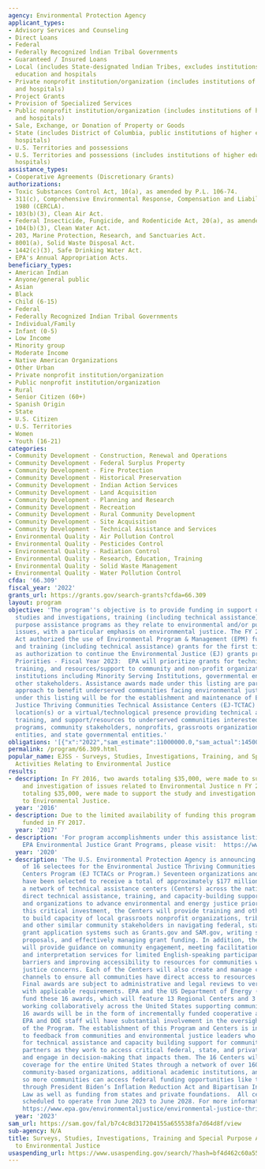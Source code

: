 ```yaml
---
agency: Environmental Protection Agency
applicant_types:
- Advisory Services and Counseling
- Direct Loans
- Federal
- Federally Recognized lndian Tribal Governments
- Guaranteed / Insured Loans
- Local (includes State-designated lndian Tribes, excludes institutions of higher
  education and hospitals
- Private nonprofit institution/organization (includes institutions of higher education
  and hospitals)
- Project Grants
- Provision of Specialized Services
- Public nonprofit institution/organization (includes institutions of higher education
  and hospitals)
- Sale, Exchange, or Donation of Property or Goods
- State (includes District of Columbia, public institutions of higher education and
  hospitals)
- U.S. Territories and possessions
- U.S. Territories and possessions (includes institutions of higher education and
  hospitals)
assistance_types:
- Cooperative Agreements (Discretionary Grants)
authorizations:
- Toxic Substances Control Act, 10(a), as amended by P.L. 106-74.
- 311(c), Comprehensive Environmental Response, Compensation and Liability Act of
  1980 (CERCLA).
- 103(b)(3), Clean Air Act.
- Federal Insecticide, Fungicide, and Rodenticide Act, 20(a), as amended by P.L. 106-74.
- 104(b)(3), Clean Water Act.
- 203, Marine Protection, Research, and Sanctuaries Act.
- 8001(a), Solid Waste Disposal Act.
- 1442(c)(3), Safe Drinking Water Act.
- EPA's Annual Appropriation Acts.
beneficiary_types:
- American Indian
- Anyone/general public
- Asian
- Black
- Child (6-15)
- Federal
- Federally Recognized Indian Tribal Governments
- Individual/Family
- Infant (0-5)
- Low Income
- Minority group
- Moderate Income
- Native American Organizations
- Other Urban
- Private nonprofit institution/organization
- Public nonprofit institution/organization
- Rural
- Senior Citizen (60+)
- Spanish Origin
- State
- U.S. Citizen
- U.S. Territories
- Women
- Youth (16-21)
categories:
- Community Development - Construction, Renewal and Operations
- Community Development - Federal Surplus Property
- Community Development - Fire Protection
- Community Development - Historical Preservation
- Community Development - Indian Action Services
- Community Development - Land Acquisition
- Community Development - Planning and Research
- Community Development - Recreation
- Community Development - Rural Community Development
- Community Development - Site Acquisition
- Community Development - Technical Assistance and Services
- Environmental Quality - Air Pollution Control
- Environmental Quality - Pesticides Control
- Environmental Quality - Radiation Control
- Environmental Quality - Research, Education, Training
- Environmental Quality - Solid Waste Management
- Environmental Quality - Water Pollution Control
cfda: '66.309'
fiscal_year: '2022'
grants_url: https://grants.gov/search-grants?cfda=66.309
layout: program
objective: 'The program''s objective is to provide funding in support of surveys,
  studies and investigations, training (including technical assistance) and special
  purpose assistance programs as they relate to environmental and/or public health
  issues, with a particular emphasis on environmental justice. The FY 2022 Appropriations
  Act authorized the use of Environmental Program & Management (EPM) funds for implementation
  and training (including technical assistance) grants for the first time, as well
  as authorization to continue the Environmental Justice (EJ) grants programs. Funding
  Priorities - Fiscal Year 2023:  EPA will prioritize grants for technical assistance,
  training, and resources/support to community and non-profit organizations, educational
  institutions including Minority Serving Institutions, governmental entities, and
  other stakeholders. Assistance awards made under this listing are part of a multifaceted
  approach to benefit underserved communities facing environmental justice challenges.  Awards
  under this listing will be for the establishment and maintenance of Environmental
  Justice Thriving Communities Technical Assistance Centers (EJ-TCTAC) with a physical
  location(s) or a virtual/technological presence providing technical assistance,
  training, and support/resources to underserved communities interested in EPA grant
  programs, community stakeholders, nonprofits, grassroots organizations, local government
  entities, and state governmental entities.'
obligations: '[{"x":"2022","sam_estimate":11000000.0,"sam_actual":145000.0,"usa_spending_actual":40000.0},{"x":"2023","sam_estimate":68000000.0,"sam_actual":0.0,"usa_spending_actual":73464171.0},{"x":"2024","sam_estimate":68000000.0,"sam_actual":0.0,"usa_spending_actual":28450000.0}]'
permalink: /program/66.309.html
popular_name: EJSS - Surveys, Studies, Investigations, Training, and Special Purpose
  Activities Relating to Environmental Justice
results:
- description: In FY 2016, two awards totaling $35,000, were made to support the study
    and investigation of issues related to Environmental Justice n FY 2016, two awards
    totaling $35,000, were made to support the study and investigation of issues related
    to Environmental Justice.
  year: '2016'
- description: Due to the limited availability of funding this program was not be
    funded in FY 2017.
  year: '2017'
- description: 'For program accomplishments under this assistance listing and other
    EPA Environmental Justice Grant Programs, please visit:  https://www.epa.gov/environmentaljustice/learn-about-environmental-justice'
  year: '2020'
- description: 'The U.S. Environmental Protection Agency is announcing the selection
    of 16 selectees for the Environmental Justice Thriving Communities Technical Assistance
    Centers Program (EJ TCTACs or Program.) Seventeen organizations and their partners
    have been selected to receive a total of approximately $177 million to establish
    a network of technical assistance centers (Centers) across the nation providing
    direct technical assistance, training, and capacity-building support to communities
    and organizations to advance environmental and energy justice priorities. With
    this critical investment, the Centers will provide training and other assistance
    to build capacity of local grassroots nonprofit organizations, tribal governments,
    and other similar community stakeholders in navigating federal, state, and private
    grant application systems such as Grants.gov and SAM.gov, writing stronger grant
    proposals, and effectively managing grant funding. In addition, these Centers
    will provide guidance on community engagement, meeting facilitation, and translation
    and interpretation services for limited English-speaking participants, thus removing
    barriers and improving accessibility to resources for communities with environmental
    justice concerns. Each of the Centers will also create and manage communication
    channels to ensure all communities have direct access to resources and information.
    Final awards are subject to administrative and legal reviews to verify compliance
    with applicable requirements. EPA and the US Department of Energy (DOE) will cooperatively
    fund these 16 awards, which will feature 13 Regional Centers and 3 National Centers
    working collaboratively across the United States supporting communities. These
    16 awards will be in the form of incrementally funded cooperative agreements where
    EPA and DOE staff will have substantial involvement in the oversight and implementation
    of the Program. The establishment of this Program and Centers is in direct response
    to feedback from communities and environmental justice leaders who have long called
    for technical assistance and capacity building support for communities and their
    partners as they work to access critical federal, state, and private resources
    and engage in decision-making that impacts them. The 16 Centers will provide comprehensive
    coverage for the entire United States through a network of over 160 partners including
    community-based organizations, additional academic institutions, and other stakeholders
    so more communities can access federal funding opportunities like those made available
    through President Biden’s Inflation Reduction Act and Bipartisan Infrastructure
    Law as well as funding from states and private foundations.  All centers are currently
    scheduled to operate from June 2023 to June 2028. For more information, visit:
    https://www.epa.gov/environmentaljustice/environmental-justice-thriving-communities-technical-assistance-centers.'
  year: '2023'
sam_url: https://sam.gov/fal/b7c4c8d317204155a655538fa7d64d8f/view
sub-agency: N/A
title: Surveys, Studies, Investigations, Training and Special Purpose Activities Relating
  to Environmental Justice
usaspending_url: https://www.usaspending.gov/search/?hash=bf4d462c60a55e52f292a0cae1fbb3c9
---
```

